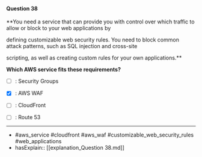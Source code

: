 #### Question  38

**You need a service that can provide you with control over which traffic to allow or block to your web applications by

defining customizable web security rules. You need to block common attack patterns, such as SQL injection and cross-site

scripting, as well as creating custom rules for your own applications.**

**Which AWS service fits these requirements?**

- [ ] :  Security Groups

- [x] :  AWS WAF

- [ ] :  CloudFront

- [ ] :  Route 53

----

- #aws_service #cloudfront #aws_waf #customizable_web_security_rules #web_applications
- hasExplain:: [[explanation_Question  38.md]]
